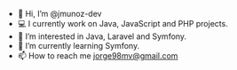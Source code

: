- 👋 Hi, I’m @jmunoz-dev
- 💻 I currently work on Java, JavaScript and PHP projects.
- 👀 I’m interested in Java, Laravel and Symfony.
- 🌱 I’m currently learning Symfony.
- 📫 How to reach me jorge98mv@gmail.com

<!---
jmunoz-dev/jmunoz-dev is a ✨ special ✨ repository because its `README.md` (this file) appears on your GitHub profile.
You can click the Preview link to take a look at your changes.
--->
